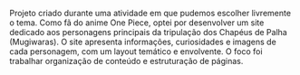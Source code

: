 Projeto criado durante uma atividade em que pudemos escolher livremente o tema. Como fã do anime One Piece, optei por desenvolver um site dedicado aos personagens principais da tripulação dos Chapéus de Palha (Mugiwaras). O site apresenta informações, curiosidades e imagens de cada personagem, com um layout temático e envolvente. O foco foi trabalhar organização de conteúdo e estruturação de páginas.
